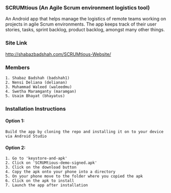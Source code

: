 ### SCRUMtious (An Agile Scrum environment logistics tool)
An Android app that helps manage the logistics of remote teams working on projects in agile Scrum environments. The app keeps track of their user stories, tasks, sprint backlog, product backlog, amongst many other things.

### Site Link
http://shabazbadshah.com/SCRUMtious-Website/

### Members
	1. Shabaz Badshah (badshah1)
	2. Nensi Deliana (delianan)
	3. Muhammad Waleed (waleedmu)
	4. Swetha Maramganty (maramgan)
	5. Usaim Bhayat (bhayatus)

### Installation Instructions
#### Option 1:
	Build the app by cloning the repo and installing it on to your device via Android Studio
	
#### Option 2: 
	1. Go to 'keystore-and-apk'
	2. Click on 'SCRUMtious-demo-signed.apk'
	3. Click on the download button
	4. Copy the apk onto your phone into a directory
	5. On your phone move to the folder where you copied the apk
	6. Click on the apk to install 
	7. Launch the app after installation
